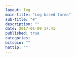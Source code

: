 ```yaml
---
layout: log
main-title: "Log based forms"
sub-title: "#"
description: ""
date: 2017-01-09 17:41
published: true
categories: 
bitcoin: ""
hattip: "" 
---
```

